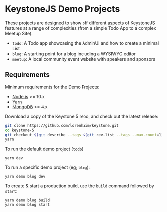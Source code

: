 # KeystoneJS Demo Projects

These projects are designed to show off different aspects of KeystoneJS features
at a range of complexities (from a simple Todo App to a complex Meetup Site).

- `todo`: A Todo app showcasing the AdminUI and how to create a minimal List
- `blog`: A starting point for a blog including a WYSIWYG editor
- `meetup`: A local community event website with speakers and sponsors

## Requirements

Minimum requirements for the Demo Projects:

- [Node.js](https://nodejs.org/) >= 10.x
- [Yarn](https://yarnpkg.com/)
- [MongoDB](https://www.mongodb.com/) >= 4.x

Download a copy of the Keystone 5 repo, and check out the latest release:

```bash
git clone https://github.com/lorenhaim/keystone.git
cd keystone-5
git checkout $(git describe --tags $(git rev-list --tags --max-count=1))
yarn
```

To run the default demo project (`todo`):

```
yarn dev
```

To run a specific demo project (eg; `blog`):

```
yarn demo blog dev
```

To create & start a production build, use the `build` command followed by `start`:

```
yarn demo blog build
yarn demo blog start
```

